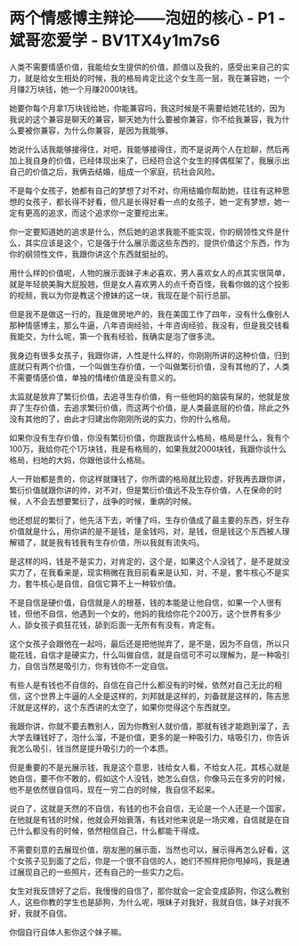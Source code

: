 # 两个情感博主辩论——泡妞的核心 - P1 - 斌哥恋爱学 - BV1TX4y1m7s6

人类不需要情感价值，我能给女生提供的价值，颜值以及我的，感受出来自己的实力，就是给女生相处的时候，我的格局肯定比这个女生高一层，我在兼容她，一个月赚2万块钱，她一个月赚2000块钱。

她要你每个月拿1万块钱给她，你能兼容吗，我这时候是不需要给她花钱的，因为我说的这个兼容是聊天的兼容，聊天她为什么要被你兼容，你不给我兼容，我为什么要被你兼容，为什么你兼容，是因为我能够。

她说什么话我能够接得住，对吧，我能够接得住，而不是说两个人在尬聊，然后再加上我自身的价值，已经体现出来了，已经符合这个女生的择偶框架了，我展示出自己的价值之后，我俩去结婚，组成一个家庭，抗社会风险。

不是每个女孩子，她都有自己的梦想了对不对，你用结婚你帮助她，往往有这种思想的女孩子，都长得不好看，但凡是长得好看一点的女孩子，她一定有梦想，她一定有更高的追求，而这个追求你一定要挖出来。

你一定要知道她的追求是什么，然后她的追求我能不能实现，你的纲领性文件是什么，其实应该是这个，它是强于什么展示面这些东西的，提供价值这个东西，作为你的纲领性文件，我跟你讲这个东西就挺扯的。

用什么样的价值呢，人物的展示面妹子未必喜欢，男人喜欢女人的点其实很简单，就是年轻貌美胸大屁股翘，但是女人喜欢男人的点千奇百怪，我看你做的这个投影的视频，我以为你是教这个撩妹的这一块，我现在是个前行总部。

但是我不是做这一行的，我是做房地产的，我在美国工作了四年，没有什么像别人那种情感博主，那么牛逼，八年咨询经验，十年咨询经验，我没有，但是我交钱看我能交，为什么呢，第一个我有经验，我确实是泡了很多流。

我身边有很多女孩子，我跟你讲，人性是什么样的，你刚刚所讲的这种价值，归到底就只有两个价值，一个叫做生存价值，一个叫做繁衍价值，没有其他的了，人类不需要情感价值，单独的情绪价值是没有意义的。

太监就是放弃了繁衍价值，去追寻生存价值，有一些他妈的脑袋有屎的，他就是放弃了生存价值，去追求繁衍价值，而这两个价值，是人类最底层的价值，除此之外没有其他的了，由此才归建出你刚刚所说的实力，你的什么格局。

如果你没有生存价值，你没有繁衍价值，你跟我谈什么格局，格局是什么，我有个100万，我给你花个1万块钱，我是有格局的，如果我就2000块钱，我跟你谈什么格局，扫地的大妈，你跟他谈什么格局。

人一开始都是贵的，你这样就赚钱了，你所谓的格局就比较虚，好我再去跟你讲，繁衍价值就跟你讲的帅，对不对，但是繁衍价值远不及生存价值，人在保命的时候，人不会去想要繁衍了，战争的时候，重病的时候。

他还想屁的繁衍了，他先活下去，听懂了吗，生存价值成了最主要的东西，好生存价值就是什么，用你讲的是不是钱，是金钱吗，对，是钱，但是钱这个东西被人理解错了，就是我有钱我有生存价值，所以我就有流失吗。

是这样的吗，钱是不是实力，对肯定的，这个是，如果这个人没钱了，是不是就没实力了，在我看来是，现实稍微在我目前看来是认知，对，不是，套牛核心不是实力，套牛核心是自信，自信它算不上一种软价值。

不是自信是硬价值，自信就是人的根基，钱的本能是让他自信，如果一个人很有钱，但他不自信，他遇到一个女的，他妈的我给你花个200万，这个世界有多少人，舔女孩子疯狂花钱，舔到后面一无所有有没有，肯定有。

这个女孩子会跟他在一起吗，最后还是把他抛弃了，是不是，因为不自信，所以只能花钱，自信才是硬实力，什么叫做自信，就是自信可不可以理解为，是一种吸引力，自信当然是吸引力，你有钱你不一定自信。

有些人是有钱也不自信的，自信在自己什么都没有的时候，依然对自己无比的相信，这个世界上牛逼的人全是这样的，刘邦就是这样的，刘备就是这样的，陈吉思汗就是这样的，这个东西讲的太空了，如果你觉得这个东西就空。

我跟你讲，你就不要去教别人，因为你教别人就价值，那就有钱才能跑到溜了，去大学去赚钱好了，泡什么溜，不是价值，更多的是一种吸引力，啥吸引力，你告诉我怎么吸引，钱当然是提升吸引力的一个本质。

但是重要的不是光展示钱，我是这个意思，钱给女人看，不给女人花，其核心就是她自信，要不你不敢的，假如这个人没钱，她怎么自信，你像马云在多穷的时候，他不是依然很自信吗，现在一穷二白的时候，我自信不起来。

说白了，这就是天然的不自信，有钱的也不会自信，无论是一个人还是一个国家，在他就是有钱的时候，他就会开始衰落，有钱对他来说是一场灾难，自信就是在自己什么都没有的时候，依然相信自己，什么都能干得成。

不需要刻意的去展现价值，朋友圈的展示面，当然也可以，展示得再怎么好看，这个女孩子见到面了之后，你是一个很不自信的人，她们不照样把你甩掉吗，我是通过展现自己的一些照片，还有自己的一些实力之后。

女生对我反馈好了之后，我慢慢的自信了，那你就会一定会变成舔狗，你这么教别人，这些你教的学生也是舔狗，为什么呢，哦妹子对我好，我就自信，妹子对我不好，我就不自信。

你個自行自体人影你这个妹子嘛。